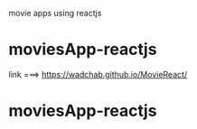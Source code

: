 movie apps using reactjs
# moviesApp-reactjs

link ===> https://wadchab.github.io/MovieReact/
# moviesApp-reactjs
